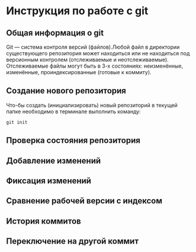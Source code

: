 # **Инструкция по работе с git**

## Общая информация о git

Git — система контроля версий (файлов).Любой файл в директории существующего репозитория может находиться или не находиться под версионным контролем (отслеживаемые и неотслеживаемые).
Отслеживаемые файлы могут быть в 3-х состояниях: неизменённые, изменённые, проиндексированные (готовые к коммиту).

## Создание нового репозитория

Что-бы создать (инициализировать) новый репозиторий в текущей папке необходимо в терминале выполнить команду:

    git init

## Проверка состояния репозитория

## Добавление изменений 

## Фиксация изменений 

## Сравнение рабочей версии с индексом

## История коммитов

## Переключение на другой коммит


